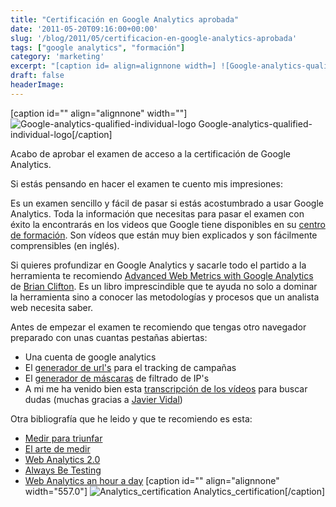 ```yaml
---
title: "Certificación en Google Analytics aprobada"
date: '2011-05-20T09:16:00+00:00'
slug: '/blog/2011/05/certificacion-en-google-analytics-aprobada'
tags: ["google analytics", "formación"]
category: 'marketing'
excerpt: "[caption id= align=alignnone width=] ![Google-analytics-qualified-individual-logo]("
draft: false
headerImage:
---
```

[caption id="" align="alignnone" width=""] ![Google-analytics-qualified-individual-logo](http://static1.squarespace.com/static/5303797ae4b0c6ad9e43f072/5303ce80e4b0400995a883d6/5303cf3be4b0400995a88b43/1392758587095/google-analytics-qualified-individual-logo-scaled600.jpg) Google-analytics-qualified-individual-logo[/caption]

Acabo de aprobar el examen de acceso a la certificación de Google Analytics.

Si estás pensando en hacer el examen te cuento mis impresiones:

Es un examen sencillo y fácil de pasar si estás acostumbrado a usar Google Analytics. Toda la información que necesitas para pasar el examen con éxito la encontrarás en los videos que Google tiene disponibles en su [centro de formación](http://www.google.com/support/conversionuniversity/bin/request.py?hl=en&contact_type=indexSplash&rd=1). Son vídeos que están muy bien explicados y son fácilmente comprensibles (en inglés).

Si quieres profundizar en Google Analytics y sacarle todo el partido a la herramienta te recomiendo [Advanced Web Metrics with Google Analytics](http://www.advanced-web-metrics.com/blog/) de [Brian Clifton](http://www.advanced-web-metrics.com/blog/about-brian-clifton/). Es un libro imprescindible que te ayuda no solo a dominar la herramienta sino a conocer las metodologías y procesos que un analista web necesita saber.

Antes de empezar el examen te recomiendo que tengas otro navegador preparado con unas cuantas pestañas abiertas:

- Una cuenta de google analytics
- El g[enerador de url's](http://www.google.com/support/analytics/bin/answer.py?answer=55578) para el tracking de campañas
- El [generador de máscaras](http://www.google.com/support/analytics/bin/answer.py?hl=en&answer=55572) de filtrado de IP's
- A mi me ha venido bien esta [transcripción de los vídeos](http://www.seorabbit.com/google-analytics-individual-qualification-test-notes) para buscar dudas (muchas gracias a [Javier Vidal](http://static.squarespace.com/static/5303797ae4b0c6ad9e43f072/5303ce80e4b0400995a883d6/5303cf35e4b0400995a88b0c/1392758581676/?format=original))

Otra bibliografía que he leido y que te recomiendo es esta:

- [Medir para triunfar](http://www.analiticaweb.es/libro/)
- [El arte de medir](http://static.squarespace.com/static/5303797ae4b0c6ad9e43f072/5303ce80e4b0400995a883d6/5303cf35e4b0400995a88b0c/1392758581676/?format=original)
- [Web Analytics 2.0](http://static.squarespace.com/static/5303797ae4b0c6ad9e43f072/5303ce80e4b0400995a883d6/5303cf35e4b0400995a88b0c/1392758581676/?format=original)
- [Always Be Testing](http://www.amazon.com/Always-Be-Testing-Complete-Optimizer/dp/0470290633)
- [Web Analytics an hour a day](http://static.squarespace.com/static/5303797ae4b0c6ad9e43f072/5303ce80e4b0400995a883d6/5303cf35e4b0400995a88b0c/1392758581676/?format=original)
 [caption id="" align="alignnone" width="557.0"] ![Analytics_certification](http://static1.squarespace.com/static/5303797ae4b0c6ad9e43f072/5303ce80e4b0400995a883d6/5303cf3be4b0400995a88b47/1392758826235/analytics_certification-scaled600.png) Analytics\_certification[/caption]
